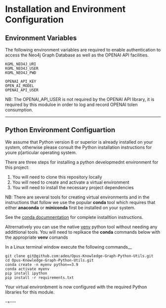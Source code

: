 # Installation and Environment Configuration

## Environment Variables

The following environment variables are required to enable authentication to access the Neo4j Graph Database as well as the OPENAI API facilities.

    KGML_NEO4J_URI
    KGML_NEO4J_USER
    KGML_NEO4J_PWD

    OPENAI_API_KEY
    OPEN_AI_MODEL
    OPENAI_API_USER

NB: The OPENAI_API_USER is not required by the OPENAI API library, it is required by this moduloe in order to log and record OPENAI tolen consumption.

----

## Python Environment Configuartion

We assume that Python version 8 or superior is already installed on your system, otherwise please consult the Python installation instructions for youre p[articular operating system.

There are three steps for installing a python developmednt environment for this project:

1. You will need to clone this repository locally
2. You will need to create and activate a virtual environment
3. You will need to install the necessary project dependencies

NB: There are several tools for creating virtual environments and in the instructions that follow we use the popular **conda** tool which requires that either **anaconda** or **miniconda** first be installed on your system.

See the [conda documnentation](https://docs.conda.io/en/latest/miniconda.html) for complete installtion instructions.

Altrernatively you can use the native [venv](https://docs.python.org/3/library/venv.html) python tool without needing any addittional tools. You will need to replkace the **conda** commands below with the appropriate **venv** comands

In a Linux terminal window execute the following commands__

    git clone git@github.com:adeo/Opus-Knowledge-Graph-Python-Utils.git
    cd Opus-Knowledge-Graph-Python-Utils.git
    conda create -n myenv python==3.9
    conda activate myenv
    pip install ipython
    pip install -r requirements.txt

Your virtual environbment is now configured with the required Python libraries for this module.


-=---
